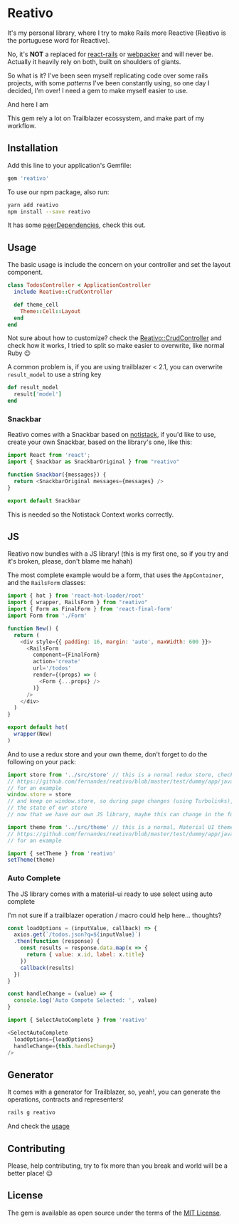 # Reativo

It's my personal library, where I try to make Rails more Reactive (Reativo is the portuguese word for Reactive).

No, it's **NOT** a replaced for [react-rails](https://github.com/reactjs/react-rails/) or [webpacker](https://github.com/rails/webpacker) and will never be. Actually it heavily rely on both, built on shoulders of giants.

So what is it? I've been seen myself replicating code over some rails projects, with some _patterns_ I've been constantly using, so one day I decided, I'm over! I need a gem to make myself easier to use.

And here I am

This gem rely a lot on Trailblazer ecossystem, and make part of my workflow.

## Installation

Add this line to your application's Gemfile:

```ruby
gem 'reativo'
```

To use our npm package, also run:

```bash
yarn add reativo
npm install --save reativo
```

It has some [peerDependencies](https://github.com/fernandes/reativo/blob/d78b9ab4d88930178fd55267dfed2f32cb2ff2d2/reativo_js/package.json#L17-L31), check this out.

## Usage

The basic usage is include the concern on your controller and set the layout component.

```ruby
class TodosController < ApplicationController
  include Reativo::CrudController

  def theme_cell
    Theme::Cell::Layout
  end
end
```

Not sure about how to customize? check the [Reativo::CrudController](https://github.com/fernandes/reativo/blob/master/app/controllers/reativo/crud_controller.rb) and check how it works, I tried to split so make easier to overwrite, like normal Ruby 😉

A common problem is, if you are using trailblazer < 2.1, you can overwrite `result_model` to use a string key

```ruby
def result_model
  result['model']
end
```

### Snackbar

Reativo comes with a Snackbar based on [notistack](https://github.com/iamhosseindhv/notistack), if you'd like to use, create your own Snackbar, based on the library's one, like this:

```js
import React from 'react';
import { Snackbar as SnackbarOriginal } from "reativo"

function Snackbar({messages}) {
  return <SnackbarOriginal messages={messages} />
}

export default Snackbar
```

This is needed so the Notistack Context works correctly.

## JS

Reativo now bundles with a JS library! (this is my first one, so if you try and it's broken, please, don't blame me hahah)

The most complete example would be a form, that uses the `AppContainer`, and the `RailsForm` classes:

```js
import { hot } from 'react-hot-loader/root'
import { wrapper, RailsForm } from "reativo"
import { Form as FinalForm } from 'react-final-form'
import Form from './Form'

function New() {
  return (
    <div style={{ padding: 16, margin: 'auto', maxWidth: 600 }}>
      <RailsForm
        component={FinalForm}
        action='create'
        url='/todos'
        render={(props) => (
          <Form {...props} />
        )}
      />
    </div>
  )
}

export default hot(
  wrapper(New)
)
```

And to use a redux store and your own theme, don't forget to do the following on your pack:

```js
import store from '../src/store' // this is a normal redux store, check
// https://github.com/fernandes/reativo/blob/master/test/dummy/app/javascript/src/store.js
// for an example
window.store = store
// and keep on window.store, so during page changes (using Turbolinks), we don't loose
// the state of our store
// now that we have our own JS library, maybe this can change in the future

import theme from '../src/theme' // this is a normal, Material UI theme, check
// https://github.com/fernandes/reativo/blob/master/test/dummy/app/javascript/src/theme.js
// for an example

import { setTheme } from 'reativo'
setTheme(theme)
```

### Auto Complete

The JS library comes with a material-ui ready to use select using auto complete

I'm not sure if a trailblazer operation / macro could help here... thoughts?

```js
const loadOptions = (inputValue, callback) => {
  axios.get(`/todos.json?q=${inputValue}`)
  .then(function (response) {
    const results = response.data.map(x => {
      return { value: x.id, label: x.title}
    })
    callback(results)
  })
}

const handleChange = (value) => {
  console.log('Auto Compete Selected: ', value)
}

import { SelectAutoComplete } from 'reativo'

<SelectAutoComplete
  loadOptions={loadOptions}
  handleChange={this.handleChange}
/>
```

## Generator

It comes with a generator for Trailblazer, so, yeah!, you can generate the operations, contracts and representers!

```bash
rails g reativo
```

And check the [usage](https://github.com/fernandes/reativo/blob/master/lib/generators/reativo/USAGE)

## Contributing

Please, help contributing, try to fix more than you break and world will be a better place! 😉

## License

The gem is available as open source under the terms of the [MIT License](https://opensource.org/licenses/MIT).
